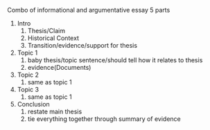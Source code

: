 Combo of informational and argumentative essay
5 parts
1. Intro 
	1. Thesis/Claim
	2. Historical Context
	3. Transition/evidence/support for thesis
2. Topic 1
	1. baby thesis/topic sentence/should tell how it relates to thesis
	2. evidence(Documents)
3. Topic 2
	1. same as topic 1
4. Topic 3
	1. same as topic 1
5. Conclusion
	1. restate main thesis
	2. tie everything together through summary of evidence